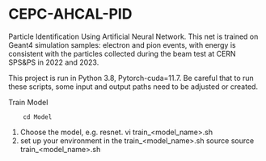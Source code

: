 # CEPC-AHCAL-PID
Particle Identification Using Artificial Neural Network. This net is trained on Geant4 simulation samples: electron and pion events, with energy is consistent with the particles collected during the beam test at CERN SPS&PS in 2022 and 2023.  

This project is run in Python 3.8, Pytorch-cuda=11.7. Be careful that to run these scripts, some input and output paths need to be adjusted or created.


    
Train Model
  
        cd Model
  1. Choose the model, e.g. resnet.
        vi train_<model_name>.sh
  2. set up your environment in the train_<model_name>.sh
        source <your conda env> 
        source train_<model_name>.sh
  
   
